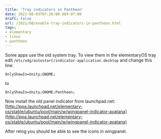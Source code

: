 ```yaml
---
title: 'Tray indicators in Pantheon'
date: 2021-08-03T07:26:00.004-07:00
draft: false
url: /2021/08/enable-tray-indicators-in-pantheon.html
tags: 
- elementary
- linux
- pantheon
---
```


Some apps use the old system tray. To view them in the elementaryOS tray edit `/etc/xdg/autostart/indicator-application.desktop` and change this line:

```desktop
OnlyShowIn=Unity;GNOME;
```

to

```desktop
OnlyShowIn=Unity;GNOME;Pantheon;
```

Now install the old panel indicator from launchpad.net:  
[http://ppa.launchpad.net/elementary-os/stable/ubuntu/pool/main/w/wingpanel-indicator-ayatana](http://ppa.launchpad.net/elementary-os/stable/ubuntu/pool/main/w/wingpanel-indicator-ayatana)

After relog you should be able to see the icons in wingpanel.
